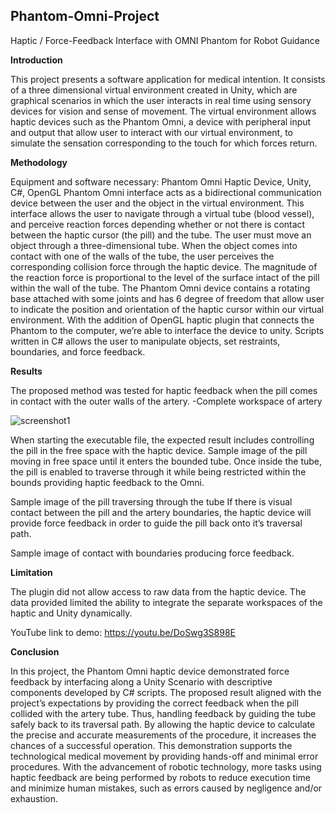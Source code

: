 ## Phantom-Omni-Project
Haptic / Force-Feedback Interface with OMNI Phantom for Robot Guidance

**Introduction**

This project presents a software application for medical intention. It consists
of a three dimensional virtual environment created in Unity, which are
graphical scenarios in which the user interacts in real time using sensory
devices for vision and sense of movement.
The virtual environment allows haptic devices such as the Phantom Omni, a
device with peripheral input and output that allow user to interact with our
virtual environment, to simulate the sensation corresponding to the touch for
which forces return.

**Methodology**

Equipment and software necessary: Phantom Omni Haptic Device, Unity,
C#, OpenGL
Phantom Omni interface acts as a bidirectional communication device
between the user and the object in the virtual environment. This interface
allows the user to navigate through a virtual tube (blood vessel), and
perceive reaction forces depending whether or not there is contact between
the haptic cursor (the pill) and the tube. The user must move an object
through a three-dimensional tube. When the object comes into contact with
one of the walls of the tube, the user perceives the corresponding collision
force through the haptic device.
The magnitude of the reaction force is proportional to the level of the surface
intact of the pill within the wall of the tube. The Phantom Omni device
contains a rotating base attached with some joints and has 6 degree of
freedom that allow user to indicate the position and orientation of the haptic
cursor within our virtual environment.
With the addition of OpenGL haptic plugin that connects the Phantom to the
computer, we’re able to interface the device to unity. Scripts written in C#
allows the user to manipulate objects, set restraints, boundaries, and force
feedback.

**Results**

The proposed method was tested for haptic feedback when the pill comes in
contact with the outer walls of the artery.
-Complete workspace of artery


![screenshot1](https://user-images.githubusercontent.com/8764125/37870340-4a802774-2f99-11e8-9648-ea8909ea8339.JPG)

When starting the executable file, the expected result includes controlling
the pill in the free space with the haptic device.
Sample image of the pill moving in free space until it enters the
bounded tube.
Once inside the tube, the pill is enabled to traverse through it while being
restricted within the bounds providing haptic feedback to the Omni.

Sample image of the pill traversing through the tube
If there is visual contact between the pill and the artery boundaries, the
haptic device will provide force feedback in order to guide the pill back onto
it’s traversal path.

Sample image of contact with boundaries producing force
feedback.

**Limitation**

The plugin did not allow access to raw data from the haptic device.
The data provided limited the ability to integrate the separate
workspaces of the haptic and Unity dynamically.

YouTube link to demo: https://youtu.be/DoSwg3S898E

**Conclusion**

In this project, the Phantom Omni haptic device demonstrated force
feedback by interfacing along a Unity Scenario with descriptive components
developed by C# scripts. The proposed result aligned with the project’s
expectations by providing the correct feedback when the pill collided with the
artery tube. Thus, handling feedback by guiding the tube safely back to its traversal
path.
By allowing the haptic device to calculate the precise and accurate
measurements of the procedure, it increases the chances of a successful operation.
This demonstration supports the technological medical movement by providing
hands-off and minimal error procedures. With the advancement of robotic
technology, more tasks using haptic feedback are being performed by robots to
reduce execution time and minimize human mistakes, such as errors caused by
negligence and/or exhaustion.
